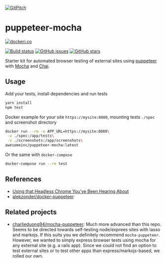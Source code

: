 [![GitPitch](https://gitpitch.com/assets/badge.svg)](https://gitpitch.com/awesome-inc/puppeteer-mocha/master)

# puppeteer-mocha

[![dockeri.co](http://dockeri.co/image/awesomeinc/puppeteer-mocha)](https://hub.docker.com/r/awesomeinc/puppeteer-mocha/)

[![Build status](https://travis-ci.org/awesome-inc/puppeteer-mocha.svg?branch=master)](https://travis-ci.org/awesome-inc/puppeteer-mocha/)
[![GitHub issues](https://img.shields.io/github/issues/awesome-inc/puppeteer-mocha.svg "GitHub issues")](https://github.com/awesome-inc/puppeteer-mocha)
[![GitHub stars](https://img.shields.io/github/stars/awesome-inc/puppeteer-mocha "GitHub stars")](https://github.com/awesome-inc/puppeteer-mocha)

Starter kit for automated browser testing of external sites using [puppeteer](https://github.com/GoogleChrome/puppeteer) with [Mocha](https://mochajs.org/) and [Chai](http://chaijs.com/).

## Usage

Add your tests, install dependencies and run tests

```bash
yarn install
npm test
```

Docker example for your site `https://mysite:8080`, mounting tests `./spec` and screenshot directory

```bash
docker run --rm -e APP_URL=https://mysite:8080\
 -v ./spec:/app/tests\
 -v ./screenshots:/app/screenshots\
awesomeinc/puppeteer-mocha:latest
```

Or the same with `docker-compose`

```bash
docker-compose run --rm test
```

## References

- [Using that Headless Chrome You’ve Been Hearing About](https://medium.com/@ivanmontiel/using-that-headless-chrome-youve-been-hearing-about-543a8cc07af5)
- [alekzonder/docker-puppeteer](https://github.com/alekzonder/docker-puppeteer)

## Related projects

- [charlieduong94/mocha-puppeteer](https://github.com/charlieduong94/mocha-puppeteer):
  Much more advanced than this repo. Seems to be directed towards self-testing node/exprees sites with lasso and markojs. If this suits you we definitely recommend `mocha-puppeteer`. However, we wanted to simply express browser tests using mocha for any external site (e.g. a rails app). Since we could not find an option to test external sites or to test other apps than express/markojs-based, we rolled our own.
